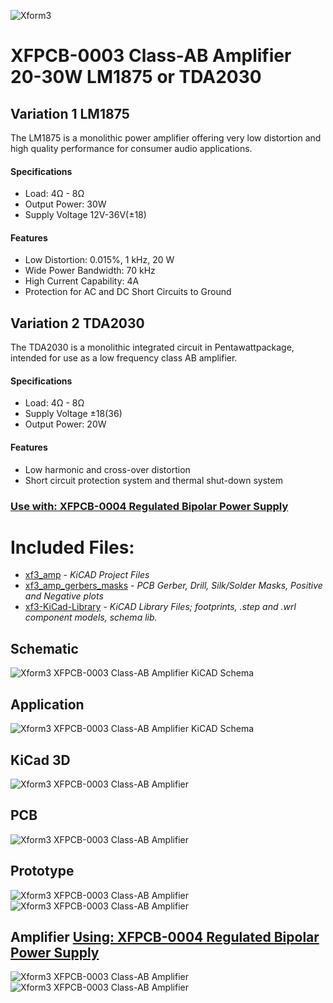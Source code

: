 ![Xform3](https://i.imgur.com/pRafEib.png)

# XFPCB-0003 Class-AB Amplifier 20-30W LM1875 or TDA2030

## Variation 1 LM1875
The LM1875 is a monolithic power amplifier offering very low distortion and high quality performance for consumer audio applications.
#### Specifications 
- Load: 4Ω - 8Ω 
- Output Power: 30W
- Supply Voltage 12V-36V(±18)
#### Features
- Low Distortion: 0.015%, 1 kHz, 20 W
- Wide Power Bandwidth: 70 kHz
- High Current Capability: 4A
- Protection for AC and DC Short Circuits to Ground

## Variation 2 TDA2030
The TDA2030 is a monolithic integrated circuit in Pentawattpackage, intended for use as a low frequency class AB amplifier.
#### Specifications 
- Load: 4Ω - 8Ω 
- Supply Voltage ±18(36)
- Output Power: 20W
#### Features
- Low harmonic and cross-over distortion
- Short circuit protection system and thermal shut-down system

### [Use with: XFPCB-0004 Regulated Bipolar Power Supply](https://github.com/xform3/xfpcb-0004-psu)

# Included Files:
* [xf3_amp](https://github.com/xform3/xfpcb-0003-amp/tree/master/xf3_amp)  - *KiCAD Project Files*
* [xf3_amp_gerbers_masks](https://github.com/xform3/xfpcb-0003-amp/tree/master/xf3_amp_gerbers_masks) - *PCB Gerber, Drill, Silk/Solder Masks, Positive and Negative plots*
* [xf3-KiCad-Library](https://github.com/xform3/xf3-KiCad-Library)  - *KiCAD Library Files; footprints, .step and .wrl component models, schema lib.*


## Schematic
![Xform3 XFPCB-0003 Class-AB Amplifier KiCAD Schema](../master/graphics/schema_channel_lm1875.png)

## Application
![Xform3 XFPCB-0003 Class-AB Amplifier KiCAD Schema](../master/graphics/XF3_amp_application_.png.png)
 
## KiCad 3D
![Xform3 XFPCB-0003 Class-AB Amplifier](../master/graphics/channel_lm1875_top.png)

## PCB
![Xform3 XFPCB-0003 Class-AB Amplifier](../master/graphics/pcb_lm1875_clad.png)

## Prototype
![Xform3 XFPCB-0003 Class-AB Amplifier](../master/graphics/channel_lm1875_front.png)
![Xform3 XFPCB-0003 Class-AB Amplifier](../master/graphics/channel_lm1875_front2.png)

## Amplifier [Using: XFPCB-0004 Regulated Bipolar Power Supply](https://github.com/xform3/xfpcb-0004-psu)
![Xform3 XFPCB-0003 Class-AB Amplifier](../master/graphics/PSU_amp_combo2.png)
![Xform3 XFPCB-0003 Class-AB Amplifier](../master/graphics/PSU_amp_transformer_combo.png)
